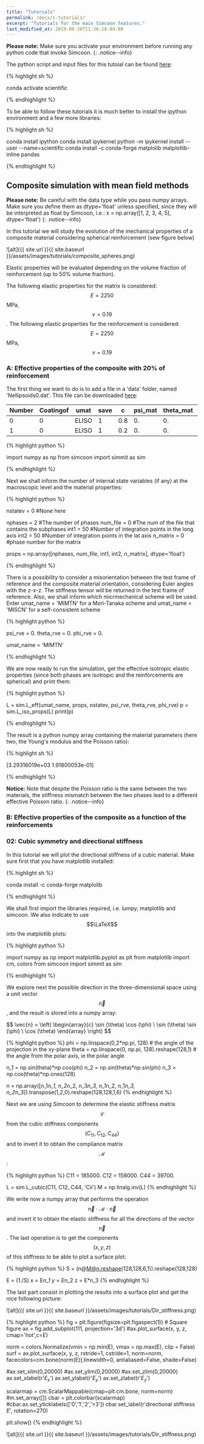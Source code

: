 ```yaml
---
title: "Tutorials"
permalink: /docs/s-tutorials/
excerpt: "Tutorials for the main Simcoon features."
last_modified_at: 2019-08-20T21:36:18-04:00
---
```


**Please note:** Make sure you activate your environment before running any python code that invoke Simcoon.
{: .notice--info}

The python script and input files for this tutoial can be found [here]():

{% highlight sh %}

conda activate scientific

{% endhighlight %}

To be able to follow these tutorials it is much better to install the ipython environment and a few more libraries:

{% highlight sh %}

conda install ipython
conda install ipykernel
python -m ipykernel install --user --name=scientific
conda install -c conda-forge matplolib matplotlib-inline pandas

{% endhighlight %}

## Composite simulation with mean field methods

**Please note:** Be careful with the data type while you pass numpy arrays. Make sure you define them as dtype='float' unless specified, since they will be interpreted as float by Simcoon, i.e.:
x = np.array([1, 2, 3, 4, 5],  dtype='float')
{: .notice--info}

In this tutorial we will study the evolution of the mechanical properties of a composite material considering spherical reinforcement (sew figure below)

![alt]({{ site.url }}{{ site.baseurl }}/assets/images/tutorials/composite_spheres.png)

Elastic properties will be evaluated depending on the volume fraction of reinforcement (up to 50% volume fraction).

The following elastic properties for the matrix is considered: $$E = 2250$$ MPa, $$\nu = 0.19$$. The following elastic properties for the reinforcement is considered: $$E = 2250$$ MPa, $$\nu = 0.19$$

### A: Effective properties of the composite with 20% of reinforcement

The first thing we want to do is to add a file in a 'data' folder, named 'Nellipsoids0.dat'. This file can be downloaded [here](https://raw.githubusercontent.com/3MAH/simcoon/master/tutorials/01A-Composites/data/Nellipsoids0.dat):

| Number | Coatingof | umat | save | c | psi_mat | theta_mat | phi_mat | a1 | a2 | a3 | psi_geom | theta_geom | phi_geom | nprops | nstatev | props
|-------|--------|---------|-------|--------|---------|-------|--------|---------|-------|--------|---------|-------|--------|---------|-------|--------|
| 0 | 0  | ELISO | 1 | 0.8 | 0. | 0. | 0. | 1 | 1 | 1 | 0. | 0. | 0. | 3 | 1 | 2250 | 0.19 | 0. |
| 1 | 0  | ELISO | 1 | 0.2 | 0. | 0. | 0. | 1 | 1 | 1 | 0. | 0. | 0. | 3 | 1 | 73000 | 0.19 | 0. |

{% highlight python %}

import numpy as np
from simcoon import simmit as sim

{% endhighlight %}

Next we shall inform the number of internal state variables (if any) at the macroscopic level and the material properties:

{% highlight python %}

nstatev = 0 #None here

nphases = 2 #The number of phases
num_file = 0 #The num of the file that contains the subphases
int1 = 50 #Number of integration points in the long axis
int2 = 50 #Number of integration points in the lat axis
n_matrix = 0 #phase number for the matrix

props = np.array([nphases, num_file, int1, int2, n_matrix],  dtype='float')

{% endhighlight %}

There is a possibility to consider a misorientation between the test frame of reference and the composite material orientation, considering Euler angles with the z-x-z. The stiffness tensor will be returned in the test frame of reference. Also, we shall inform which micrmechanical scheme will be used. Enter umat_name = 'MIMTN' for a Mori-Tanaka scheme and umat_name = 'MISCN' for a self-consistent scheme

{% highlight python %}

psi_rve = 0.
theta_rve = 0.
phi_rve = 0.

umat_name = 'MIMTN'

{% endhighlight %}

We are now ready to run the simulation, get the effective isotropic elastic properties (since both phases are isotropic and the reinforcements are spherical) and print them:

{% highlight python %}

L = sim.L_eff(umat_name, props, nstatev, psi_rve, theta_rve, phi_rve)
p = sim.L_iso_props(L)
print(p)

{% endhighlight %}

The result is a python numpy array containing the material parameters (here two, the Young's modulus and the Poisson ratio):

{% highlight sh %}

[3.29316019e+03 1.91800053e-01]

{% endhighlight %}

**Notice:** Note that despite the Poisson ratio is the same between the two materials, the stiffness mismatch between the two phases lead to a different effective Poisson ratio.
{: .notice--info}

### B: Effective properties of the composite as a function of the reinforcements

### 02: Cubic symmetry and directional stiffness

In this tutorial we will plot the directional stiffness of a cubic material. Make sure first that you have matplotlib installed: 

{% highlight sh %}

conda install -c conda-forge matplolib

{% endhighlight %}

We shall first import the libraries required, i.e. lumpy, matplotlib and simcoon. We also indicate to use $$\LaTeX$$ into the matplotlib plots:

{% highlight python %}

import numpy as np
import matplotlib.pyplot as plt
from matplotlib import cm, colors
from simcoon import simmit as sim

{% endhighlight %}


We explore next the possible direction in the three-dimensional space using a unit vector $$\vec{n}$$, and the result is stored into a numpy array:

\$$ \vec{n} = \left( \begin{array}{c}
      \sin (\theta) \cos (\phi) \\
      \sin (\theta) \sin (\phi) \\
      \cos (\theta)
    \end{array} \right) $$

{% highlight python %}
phi = np.linspace(0,2*np.pi, 128) # the angle of the projection in the xy-plane
theta = np.linspace(0, np.pi, 128).reshape(128,1) # the angle from the polar axis, ie the polar angle

n_1 = np.sin(theta)*np.cos(phi)
n_2 = np.sin(theta)*np.sin(phi)
n_3 = np.cos(theta)*np.ones(128)

n = np.array([n_1*n_1, n_2*n_2, n_3*n_3, n_1*n_2, n_1*n_3, n_2*n_3]).transpose(1,2,0).reshape(128,128,1,6)
{% endhighlight %}

Next we are using *Simcoon* to determine the elastic stiffness matrix $$ \mathcal{L} $$ from the cubic stiffness components $$(C_{11}, C_{12}, C_{44})$$ and to invert it to obtain the compliance matrix $$ \mathcal{M} $$:

{% highlight python %}
C11 = 185000.
C12 = 158000.
C44 = 39700.

L = sim.L_cubic(C11, C12, C44, 'Cii')
M = np.linalg.inv(L)
{% endhighlight %}

We write now a numpy array that performs the operation $$\vec{n} \cdot \mathcal{M} \cdot \vec{n}$$ and invert it to obtain the elastic stiffness for all the directions of the vector $$\vec{n}$$. The last operation is to get the components $$(x,y,z)$$ of this stiffness to be able to plot a surface plot:

{% highlight python %}
S = (n@M@n.reshape(128,128,6,1)).reshape(128,128)

E = (1./S)
x = E*n_1
y = E*n_2
z = E*n_3 
{% endhighlight %}

The last part consist in plotting the results into a surface plot and get the nice following picture:

![alt]({{ site.url }}{{ site.baseurl }}/assets/images/tutorials/Dir_stiffness.png)

{% highlight python %}
fig = plt.figure(figsize=plt.figaspect(1))  # Square figure
ax = fig.add_subplot(111, projection='3d')
#ax.plot_surface(x, y, z, cmap='hot',c=E)

norm = colors.Normalize(vmin = np.min(E), vmax = np.max(E), clip = False)
surf = ax.plot_surface(x, y, z, rstride=1, cstride=1, norm=norm, facecolors=cm.bone(norm(E)),linewidth=0, antialiased=False, shade=False)

#ax.set_xlim(0,20000)
#ax.set_ylim(0,20000)
#ax.set_zlim(0,20000)
ax.set_xlabel(r'$E_x$')
ax.set_ylabel(r'$E_y$')
ax.set_zlabel(r'$E_z$')

scalarmap = cm.ScalarMappable(cmap=plt.cm.bone, norm=norm)
#m.set_array([])
cbar = plt.colorbar(scalarmap)
#cbar.ax.set_yticklabels(['0','1','2','>3'])
cbar.set_label(r'directional stiffness $E$', rotation=270)

plt.show()
{% endhighlight %}

![alt]({{ site.url }}{{ site.baseurl }}/assets/images/tutorials/Dir_stiffness.png)
